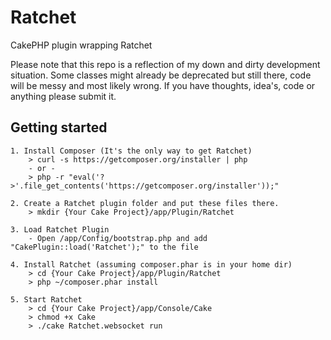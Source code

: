 Ratchet
=======

CakePHP plugin wrapping Ratchet

Please note that this repo is a reflection of my down and dirty development situation. Some classes might already be deprecated but still there, code will be messy and most likely wrong. If you have thoughts, idea's, code or anything please submit it.

Getting started
---------------
    1. Install Composer (It's the only way to get Ratchet)
        > curl -s https://getcomposer.org/installer | php
        - or -
        > php -r "eval('?>'.file_get_contents('https://getcomposer.org/installer'));"
    
    2. Create a Ratchet plugin folder and put these files there.
        > mkdir {Your Cake Project}/app/Plugin/Ratchet
        
    3. Load Ratchet Plugin
        - Open /app/Config/bootstrap.php and add "CakePlugin::load('Ratchet');" to the file
    
    4. Install Ratchet (assuming composer.phar is in your home dir)
        > cd {Your Cake Project}/app/Plugin/Ratchet
        > php ~/composer.phar install
    
    5. Start Ratchet
        > cd {Your Cake Project}/app/Console/Cake
        > chmod +x Cake
        > ./cake Ratchet.websocket run
